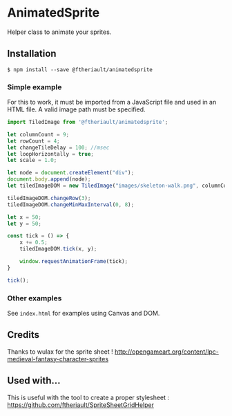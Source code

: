 # AnimatedSprite

Helper class to animate your sprites.

## Installation

````
$ npm install --save @ftheriault/animatedsprite
````

### Simple example

For this to work, it must be imported from a JavaScript file and used in an HTML file. A valid image path must be specified.

````javascript
import TiledImage from '@ftheriault/animatedsprite';

let columnCount = 9;
let rowCount = 4;
let changeTileDelay = 100; //msec
let loopHorizontally = true;
let scale = 1.0;

let node = document.createElement("div");
document.body.append(node);
let tiledImageDOM = new TiledImage("images/skeleton-walk.png", columnCount, rowCount, changeTileDelay, loopHorizontally, scale, node);

tiledImageDOM.changeRow(3);
tiledImageDOM.changeMinMaxInterval(0, 8);

let x = 50;
let y = 50;

const tick = () => {
    x += 0.5;
    tiledImageDOM.tick(x, y);

    window.requestAnimationFrame(tick);
}

tick();

````

### Other examples

See `index.html` for examples using Canvas and DOM.

## Credits
Thanks to wulax for the sprite sheet !
http://opengameart.org/content/lpc-medieval-fantasy-character-sprites

## Used with...

This is useful with the tool to create a proper stylesheet : https://github.com/ftheriault/SpriteSheetGridHelper